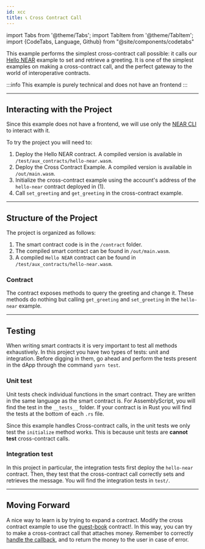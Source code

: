 ```yaml
---
id: xcc
title: 📞 Cross Contract Call
---
```

import Tabs from '@theme/Tabs';
import TabItem from '@theme/TabItem';
import {CodeTabs, Language, Github} from "@site/components/codetabs"

This example performs the simplest cross-contract call possible: it calls our [Hello NEAR](hello-near.md) example to set and retrieve a greeting.
It is one of the simplest examples on making a cross-contract call, and the perfect gateway to the world of interoperative contracts.

:::info
This example is purely technical and does not have an frontend
:::

---

## Interacting with the Project
Since this example does not have a frontend, we will use only the [NEAR CLI](../../2.develop/integrate/cli.md) to interact with it.

<!-- Expand on this explanation adding snippets  -->
To try the project you will need to:
1. Deploy the Hello NEAR contract. A compiled version is available in `/test/aux_contracts/hello-near.wasm`.
2. Deploy the Cross Contract Example. A compiled version is available in `/out/main.wasm`.
3. Initialize the cross-contract example using the account's address of the `hello-near` contract deployed in (1).
4. Call `set_greeting` and `get_greeting` in the cross-contract example.

---

## Structure of the Project

The project is organized as follows:

1. The smart contract code is in the `/contract` folder.
2. The compiled smart contract can be found in `/out/main.wasm`.
3. A compiled `Hello NEAR` contract can be found in `/test/aux_contracts/hello-near.wasm`.

### Contract
The contract exposes methods to query the greeting and change it. These methods do nothing but calling `get_greeting` and
`set_greeting` in the `hello-near` example.

<CodeTabs>
  <Language value="🦀 - Rust" language="rust">
    <Github fname="lib.rs"
            url="https://github.com/near-examples/docs-examples/blob/main/cross-contract-hello-rs/contract/src/lib.rs"
            start="25" end="56" />
  </Language>
  <Language value="🚀 - AssemblyScript" language="ts">
    <Github fname="index.ts"
            url="https://github.com/near-examples/docs-examples/blob/main/cross-contract-hello-as/contract/assembly/index.ts"
            start="11" end="45"/>
  </Language>
</CodeTabs>

---

## Testing

When writing smart contracts it is very important to test all methods exhaustively. In this
project you have two types of tests: unit and integration. Before digging in them,
go ahead and perform the tests present in the dApp through the command `yarn test`.

### Unit test

Unit tests check individual functions in the smart contract. They are written in the
same language as the smart contract is. For AssemblyScript, you will find the test in the 
`__tests__` folder. If your contract is in Rust you will find the tests at the bottom of
each `.rs` file.

Since this example handles Cross-contract calls, in the unit tests we only test the `initialize`
method works. This is because unit tests are **cannot test** cross-contract calls.

### Integration test

In this project in particular, the integration tests first deploy the `hello-near` contract. Then,
they test that the cross-contract call correctly sets and retrieves the message. You will find the integration tests
in `test/`.

<CodeTabs>
  <Language value="🌐 - Javascript" language="rust">
    <Github fname="main.test.js"
            url="https://github.com/near-examples/docs-examples/blob/main/cross-contract-hello-rs/test/cross-hello.test.js"
            start="10" end="36" />
  </Language>
</CodeTabs>

---

## Moving Forward

A nice way to learn is by trying to expand a contract. Modify the cross contract example to use the [guest-book](guest-book.md)
contract!. In this way, you can try to make a cross-contract call that attaches money. Remember to correctly [handle the callback](../../2.develop/contracts/crosscontract.md#callback-method),
and to return the money to the user in case of error.
